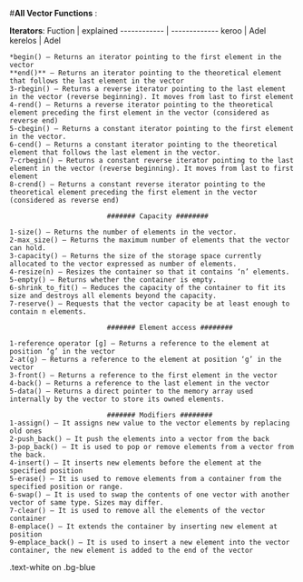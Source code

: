 #**All Vector Functions** :

**Iterators**:
Fuction | explained
------------ | -------------
keroo | Adel
kerelos | Adel




    *begin() – Returns an iterator pointing to the first element in the vector
    **end()** – Returns an iterator pointing to the theoretical element that follows the last element in the vector
    3-rbegin() – Returns a reverse iterator pointing to the last element in the vector (reverse beginning). It moves from last to first element
    4-rend() – Returns a reverse iterator pointing to the theoretical element preceding the first element in the vector (considered as reverse end)
    5-cbegin() – Returns a constant iterator pointing to the first element in the vector.
    6-cend() – Returns a constant iterator pointing to the theoretical element that follows the last element in the vector.
    7-crbegin() – Returns a constant reverse iterator pointing to the last element in the vector (reverse beginning). It moves from last to first element
    8-crend() – Returns a constant reverse iterator pointing to the theoretical element preceding the first element in the vector (considered as reverse end)
                           
                            ####### Capacity ########

    1-size() – Returns the number of elements in the vector.
    2-max_size() – Returns the maximum number of elements that the vector can hold.
    3-capacity() – Returns the size of the storage space currently allocated to the vector expressed as number of elements.
    4-resize(n) – Resizes the container so that it contains ‘n’ elements.
    5-empty() – Returns whether the container is empty.
    6-shrink_to_fit() – Reduces the capacity of the container to fit its size and destroys all elements beyond the capacity.
    7-reserve() – Requests that the vector capacity be at least enough to contain n elements.
                           
                            ####### Element access ########

	1-reference operator [g] – Returns a reference to the element at position ‘g’ in the vector
    2-at(g) – Returns a reference to the element at position ‘g’ in the vector
    3-front() – Returns a reference to the first element in the vector
    4-back() – Returns a reference to the last element in the vector
    5-data() – Returns a direct pointer to the memory array used internally by the vector to store its owned elements.
                            
                            ####### Modifiers ########
    1-assign() – It assigns new value to the vector elements by replacing old ones
    2-push_back() – It push the elements into a vector from the back
    3-pop_back() – It is used to pop or remove elements from a vector from the back.
    4-insert() – It inserts new elements before the element at the specified position
    5-erase() – It is used to remove elements from a container from the specified position or range.
    6-swap() – It is used to swap the contents of one vector with another vector of same type. Sizes may differ.
    7-clear() – It is used to remove all the elements of the vector container
    8-emplace() – It extends the container by inserting new element at position
    9-emplace_back() – It is used to insert a new element into the vector container, the new element is added to the end of the vector
	
<div class="text-white bg-blue mb-2">
  .text-white on .bg-blue
